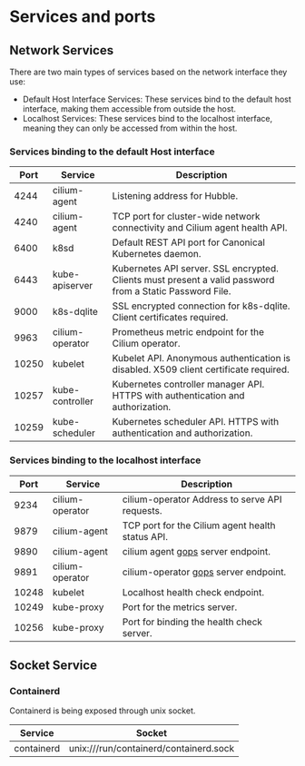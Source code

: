 # Services and ports
## Network Services

There are two main types of services based on the network interface they use:

* Default Host Interface Services: These services bind to the default host interface, making them accessible from outside the host.
* Localhost Services: These services bind to the localhost interface, meaning they can only be accessed from within the host.

### Services binding to the default Host interface

| Port  | Service         | Description                                                                                              |
|-------|-----------------|----------------------------------------------------------------------------------------------------------|
| 4244  | cilium-agent    | Listening address for Hubble.                                                                            |                                                                                     
| 4240  | cilium-agent    | TCP port for cluster-wide network connectivity and Cilium agent health API.                              |
| 6400  | k8sd            | Default REST API port for Canonical Kubernetes daemon.                                                   |
| 6443  | kube-apiserver  | Kubernetes API server. SSL encrypted. Clients must present a valid password from a Static Password File. |                                                                                     
| 9000  | k8s-dqlite      | SSL encrypted connection for k8s-dqlite. Client certificates required.                                   |
| 9963  | cilium-operator | Prometheus metric endpoint for the Cilium operator.                                                      |                                                                                   
| 10250 | kubelet         | Kubelet API. Anonymous authentication is disabled. X509 client certificate required.                     |                                                                                          
| 10257 | kube-controller | Kubernetes controller manager API. HTTPS with authentication and authorization.                          |                                                                                    
| 10259 | kube-scheduler  | Kubernetes scheduler API. HTTPS with authentication and authorization.                                   |                                                                                     


### Services binding to the localhost interface

| Port  | Service         | Description                                                             |
|-------|-----------------|-------------------------------------------------------------------------|
| 9234  | cilium-operator | cilium-operator  Address to serve API requests.                         |
| 9879  | cilium-agent    | TCP port for the Cilium agent health status API.                        |
| 9890  | cilium-agent    | cilium agent [gops](https://github.com/google/gops) server endpoint.    |     
| 9891  | cilium-operator | cilium-operator [gops](https://github.com/google/gops) server endpoint. |
| 10248 | kubelet         | Localhost health check endpoint.                                        |
| 10249 | kube-proxy      | Port for the metrics server.                                            |
| 10256 | kube-proxy      | Port for binding the health check server.                               |
 
## Socket Service
### Containerd

Containerd is being exposed through unix socket.

| Service      | Socket                                 |
|--------------|----------------------------------------|
| containerd 	 | unix:///run/containerd/containerd.sock |
